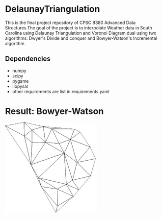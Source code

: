 # DelaunayTriangulation
This is the final project repository of CPSC 8380 Advanced Data Structures.The goal of the project is to interpolate Weather data in South Carolina using Delaunay Triangulation and Voronoi Diagram dual using two algorithms: Dwyer's Divide and conquer and Bowyer-Watson's Incremental algorithm.

## Dependencies
- numpy
- scipy
- pygame
- libpysal
- other requirements are list in requirements.yaml

# Result: Bowyer-Watson

<img
  src="BowyerWatson_result.jpg"
  alt="Alt text"
  title="Bowyer-Watson Algorithm"
  style="display: inline-block; margin: 0 auto; max-width: 300px">
